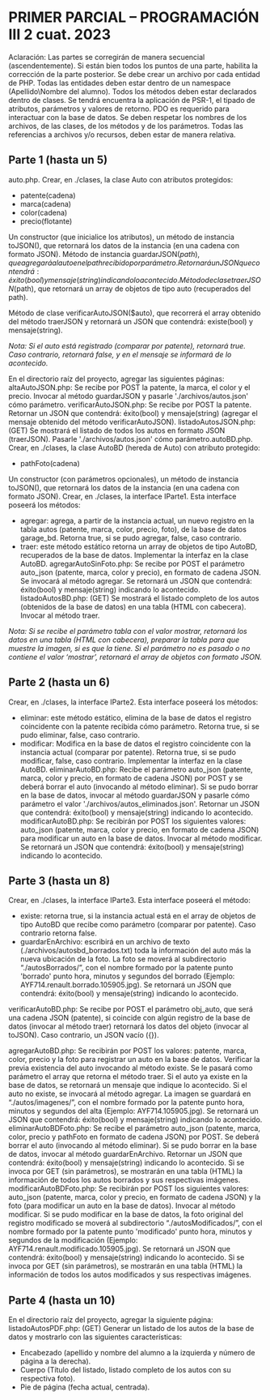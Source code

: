 # PRIMER PARCIAL – PROGRAMACIÓN III 2 cuat. 2023
Aclaración:
Las partes se corregirán de manera secuencial (ascendentemente). Si están bien todos los puntos de una parte, habilita la
corrección de la parte posterior.
Se debe crear un archivo por cada entidad de PHP.
Todas las entidades deben estar dentro de un namespace (Apellido\Nombre del alumno).
Todos los métodos deben estar declarados dentro de clases. Se tendrá encuentra la aplicación de PSR-1, el tipado de atributos,
parámetros y valores de retorno.
PDO es requerido para interactuar con la base de datos.
Se deben respetar los nombres de los archivos, de las clases, de los métodos y de los parámetros.
Todas las referencias a archivos y/o recursos, deben estar de manera relativa.


## Parte 1 (hasta un 5)
auto.php. Crear, en ./clases, la clase Auto con atributos protegidos:
* patente(cadena)
* marca(cadena)
* color(cadena)
* precio(flotante)


Un constructor (que inicialice los atributos), un método de instancia toJSON(), que retornará los datos de la
instancia (en una cadena con formato JSON).
Método de instancia guardarJSON($path), que agregará al auto en el path recibido por parámetro. Retornará un
JSON que contendrá: éxito(bool) y mensaje(string) indicando lo acontecido.
Método de clase traerJSON($path), que retornará un array de objetos de tipo auto (recuperados del path).

Método de clase verificarAutoJSON($auto), que recorrerá el array obtenido del método traerJSON y retornará un
JSON que contendrá: existe(bool) y mensaje(string).

*Nota: Si el auto está registrado (comparar por patente), retornará true. Caso contrario, retornará false, y en el
mensaje se informará de lo acontecido.*

En el directorio raíz del proyecto, agregar las siguientes páginas:
altaAutoJSON.php: Se recibe por POST la patente, la marca, el color y el precio. Invocar al método guardarJSON y
pasarle './archivos/autos.json' cómo parámetro.
verificarAutoJSON.php: Se recibe por POST la patente.
Retornar un JSON que contendrá: éxito(bool) y mensaje(string) (agregar el mensaje obtenido del método
verificarAutoJSON).
listadoAutosJSON.php: (GET) Se mostrará el listado de todos los autos en formato JSON (traerJSON). Pasarle
'./archivos/autos.json' cómo parámetro.autoBD.php. Crear, en ./clases, la clase AutoBD (hereda de Auto) con atributo protegido:
* pathFoto(cadena)

Un constructor (con parámetros opcionales), un método de instancia toJSON(), que retornará los datos de la
instancia (en una cadena con formato JSON).
Crear, en ./clases, la interface IParte1. Esta interface poseerá los métodos:
* agregar: agrega, a partir de la instancia actual, un nuevo registro en la tabla autos (patente, marca, color,
precio, foto), de la base de datos garage_bd. Retorna true, si se pudo agregar, false, caso contrario.
* traer: este método estático retorna un array de objetos de tipo AutoBD, recuperados de la base de datos.
Implementar la interfaz en la clase AutoBD.
agregarAutoSinFoto.php: Se recibe por POST el parámetro auto_json (patente, marca, color y precio), en formato
de cadena JSON. Se invocará al método agregar.
Se retornará un JSON que contendrá: éxito(bool) y mensaje(string) indicando lo acontecido.
listadoAutosBD.php: (GET) Se mostrará el listado completo de los autos (obtenidos de la base de datos) en una
tabla (HTML con cabecera). Invocar al método traer.

*Nota: Si se recibe el parámetro tabla con el valor mostrar, retornará los datos en una tabla (HTML con cabecera),
preparar la tabla para que muestre la imagen, si es que la tiene.
Si el parámetro no es pasado o no contiene el valor ‘mostrar’, retornará el array de objetos con formato JSON.*




## Parte 2 (hasta un 6)
Crear, en ./clases, la interface IParte2. Esta interface poseerá los métodos:
* eliminar: este método estático, elimina de la base de datos el registro coincidente con la patente recibida
cómo parámetro. Retorna true, si se pudo eliminar, false, caso contrario.
* modificar: Modifica en la base de datos el registro coincidente con la instancia actual (comparar por
patente). Retorna true, si se pudo modificar, false, caso contrario.
Implementar la interfaz en la clase AutoBD.
eliminarAutoBD.php: Recibe el parámetro auto_json (patente, marca, color y precio, en formato de cadena JSON)
por POST y se deberá borrar el auto (invocando al método eliminar).
Si se pudo borrar en la base de datos, invocar al método guardarJSON y pasarle cómo parámetro el valor
'./archivos/autos_eliminados.json'.
Retornar un JSON que contendrá: éxito(bool) y mensaje(string) indicando lo acontecido.
modificarAutoBD.php: Se recibirán por POST los siguientes valores: auto_json (patente, marca, color y precio, en
formato de cadena JSON) para modificar un auto en la base de datos. Invocar al método modificar.
Se retornará un JSON que contendrá: éxito(bool) y mensaje(string) indicando lo acontecido.


## Parte 3 (hasta un 8)
Crear, en ./clases, la interface IParte3. Esta interface poseerá el método:
* existe: retorna true, si la instancia actual está en el array de objetos de tipo AutoBD que recibe como
parámetro (comparar por patente). Caso contrario retorna false.
* guardarEnArchivo: escribirá en un archivo de texto (./archivos/autosbd_borrados.txt) toda la información
del auto más la nueva ubicación de la foto. La foto se moverá al subdirectorio “./autosBorrados/”, con el
nombre formado por la patente punto 'borrado' punto hora, minutos y segundos del borrado (Ejemplo:
AYF714.renault.borrado.105905.jpg).
Se retornará un JSON que contendrá: éxito(bool) y mensaje(string) indicando lo acontecido.

verificarAutoBD.php: Se recibe por POST el parámetro obj_auto, que será una cadena JSON (patente), si coincide
con algún registro de la base de datos (invocar al método traer) retornará los datos del objeto (invocar al toJSON).
Caso contrario, un JSON vacío ({}).

agregarAutoBD.php: Se recibirán por POST los valores: patente, marca, color, precio y la foto para registrar un
auto en la base de datos.
Verificar la previa existencia del auto invocando al método existe. Se le pasará como parámetro el array que
retorna el método traer.
Si el auto ya existe en la base de datos, se retornará un mensaje que indique lo acontecido.
Si el auto no existe, se invocará al método agregar. La imagen se guardará en “./autos/imagenes/”, con el nombre
formado por la patente punto hora, minutos y segundos del alta (Ejemplo: AYF714.105905.jpg).
Se retornará un JSON que contendrá: éxito(bool) y mensaje(string) indicando lo acontecido.
eliminarAutoBDFoto.php: Se recibe el parámetro auto_json (patente, marca, color, precio y pathFoto en formato
de cadena JSON) por POST. Se deberá borrar el auto (invocando al método eliminar).
Si se pudo borrar en la base de datos, invocar al método guardarEnArchivo.
Retornar un JSON que contendrá: éxito(bool) y mensaje(string) indicando lo acontecido.
Si se invoca por GET (sin parámetros), se mostrarán en una tabla (HTML) la información de todos los autos
borrados y sus respectivas imágenes.
modificarAutoBDFoto.php: Se recibirán por POST los siguientes valores: auto_json (patente, marca, color y
precio, en formato de cadena JSON) y la foto (para modificar un auto en la base de datos). Invocar al método
modificar.
Si se pudo modificar en la base de datos, la foto original del registro modificado se moverá al subdirectorio
“./autosModificados/”, con el nombre formado por la patente punto 'modificado' punto hora, minutos y segundos
de la modificación (Ejemplo: AYF714.renault.modificado.105905.jpg).
Se retornará un JSON que contendrá: éxito(bool) y mensaje(string) indicando lo acontecido.
Si se invoca por GET (sin parámetros), se mostrarán en una tabla (HTML) la información de todos los autos
modificados y sus respectivas imágenes.


## Parte 4 (hasta un 10)
En el directorio raíz del proyecto, agregar la siguiente página:
listadoAutosPDF.php: (GET) Generar un listado de los autos de la base de datos y mostrarlo con las siguientes
características:
* Encabezado (apellido y nombre del alumno a la izquierda y número de página a la derecha).
* Cuerpo (Título del listado, listado completo de los autos con su respectiva foto).
* Pie de página (fecha actual, centrada).
